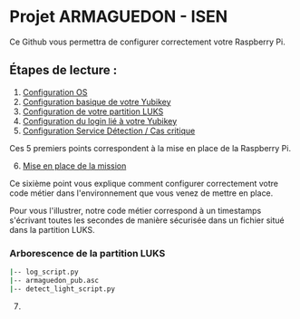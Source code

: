 # Projet ARMAGUEDON - ISEN 

Ce Github vous permettra de configurer correctement votre Raspberry Pi. 

## Étapes de lecture :

1. [Configuration OS](/docs/raspberry_pi_config/1_configuration_os.md)
2. [Configuration basique de votre Yubikey](2_yubikey_basic_configuration.md)
3. [Configuration de votre partition LUKS](3_configuration_luks.md)
4. [Configuration du login lié à votre Yubikey](4_login_authentication.md)
5. [Configuration Service Détection / Cas critique](/docs/raspberry_pi_config/5_automatic_detection.md)

Ces 5 premiers points correspondent à la mise en place de la Raspberry Pi.

6. [Mise en place de la mission](/docs/raspberry_pi_config/6_ready_mission.md)

Ce sixième point vous explique comment configurer correctement votre code métier dans l'environnement que vous venez de mettre en place. 


Pour vous l'illustrer, notre code métier correspond à un timestamps s'écrivant toutes les secondes de manière sécurisée dans un fichier situé dans la partition LUKS. 

### Arborescence de la partition LUKS
```bash
|-- log_script.py
|-- armaguedon_pub.asc
|-- detect_light_script.py
```

7. 


